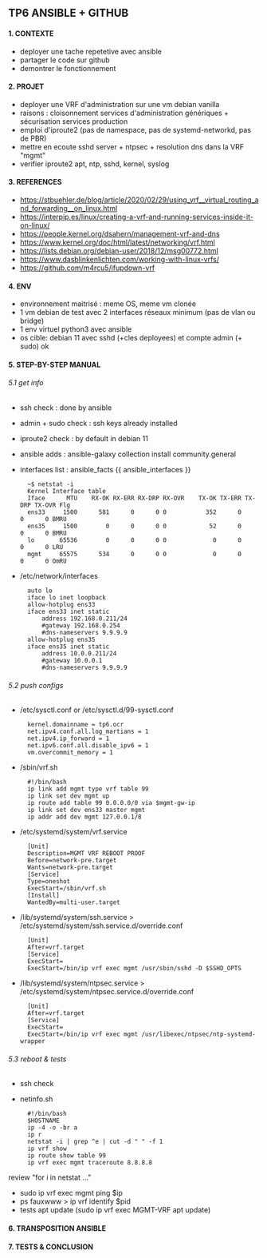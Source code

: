 ## TP6 ANSIBLE + GITHUB


#### 1. CONTEXTE

- deployer une tache repetetive avec ansible
- partager le code sur github
- demontrer le fonctionnement


#### 2. PROJET

- deployer une VRF d'administration sur une vm debian vanilla
- raisons : cloisonnement services d'administration génériques + sécurisation services production
- emploi d'iproute2 (pas de namespace, pas de systemd-networkd, pas de PBR)
- mettre en ecoute sshd server + ntpsec + resolution dns dans la VRF "mgmt"
- verifier iproute2 apt, ntp, sshd, kernel, syslog


#### 3. REFERENCES

- https://stbuehler.de/blog/article/2020/02/29/using_vrf__virtual_routing_and_forwarding__on_linux.html
- https://interpip.es/linux/creating-a-vrf-and-running-services-inside-it-on-linux/
- https://people.kernel.org/dsahern/management-vrf-and-dns
- https://www.kernel.org/doc/html/latest/networking/vrf.html
- https://lists.debian.org/debian-user/2018/12/msg00772.html
- https://www.dasblinkenlichten.com/working-with-linux-vrfs/
- https://github.com/m4rcu5/ifupdown-vrf


#### 4. ENV

- environnement maitrisé : meme OS, meme vm clonée
- 1 vm debian de test avec 2 interfaces réseaux minimum (pas de vlan ou bridge)
- 1 env virtuel python3 avec ansible
- os cible: debian 11 avec sshd (+cles deployees) et compte admin (+ sudo) ok


#### 5. STEP-BY-STEP MANUAL

###### 5.1 get info

- ssh check 					: done by ansible
- admin + sudo check 	: ssh keys already installed
- iproute2 check 			: by default in debian 11
- ansible adds 				: ansible-galaxy collection install community.general
- interfaces list 		: ansible_facts {{ ansible_interfaces }}

		~$ netstat -i 
		Kernel Interface table
		Iface      MTU    RX-OK RX-ERR RX-DRP RX-OVR    TX-OK TX-ERR TX-DRP TX-OVR Flg
		ens33     1500      581      0      0 0           352      0      0      0 BMRU
		ens35     1500        0      0      0 0            52      0      0      0 BMRU
		lo       65536        0      0      0 0             0      0      0      0 LRU
		mgmt     65575      534      0      0 0             0      0      0      0 OmRU

- /etc/network/interfaces

		auto lo
		iface lo inet loopback
		allow-hotplug ens33
		iface ens33 inet static
			address 192.168.0.211/24
			#gateway 192.168.0.254
			#dns-nameservers 9.9.9.9
		allow-hotplug ens35
		iface ens35 inet static
			address 10.0.0.211/24
			#gateway 10.0.0.1
			#dns-nameservers 9.9.9.9


###### 5.2 push configs

- /etc/sysctl.conf or /etc/sysctl.d/99-sysctl.conf

		kernel.domainname = tp6.ocr
		net.ipv4.conf.all.log_martians = 1
		net.ipv4.ip_forward = 1
		net.ipv6.conf.all.disable_ipv6 = 1
		vm.overcommit_memory = 1

- /sbin/vrf.sh

		#!/bin/bash
		ip link add mgmt type vrf table 99
		ip link set dev mgmt up
		ip route add table 99 0.0.0.0/0 via $mgmt-gw-ip
		ip link set dev ens33 master mgmt
		ip addr add dev mgmt 127.0.0.1/8

- /etc/systemd/system/vrf.service

		[Unit]
		Description=MGMT VRF REBOOT PROOF
		Before=network-pre.target
		Wants=network-pre.target
		[Service]
		Type=oneshot
		ExecStart=/sbin/vrf.sh
		[Install]
		WantedBy=multi-user.target

- /lib/systemd/system/ssh.service > /etc/systemd/system/ssh.service.d/override.conf

		[Unit]
		After=vrf.target
		[Service]
		ExecStart=
		ExecStart=/bin/ip vrf exec mgmt /usr/sbin/sshd -D $SSHD_OPTS

- /lib/systemd/system/ntpsec.service > /etc/systemd/system/ntpsec.service.d/override.conf

		[Unit]
		After=vrf.target
		[Service]
		ExecStart=
		ExecStart=/bin/ip vrf exec mgmt /usr/libexec/ntpsec/ntp-systemd-wrapper

###### 5.3 reboot & tests

- ssh check
- netinfo.sh

		#!/bin/bash
		$HOSTNAME
		ip -4 -o -br a
		ip r
		netstat -i | grep ^e | cut -d " " -f 1
		ip vrf show
		ip route show table 99
		ip vrf exec mgmt traceroute 8.8.8.8

review "for i in netstat ..."

- sudo ip vrf exec mgmt ping $ip
- ps fauxwww > ip vrf identify $pid
- tests apt update (sudo ip vrf exec MGMT-VRF apt update)



#### 6. TRANSPOSITION ANSIBLE



#### 7. TESTS & CONCLUSION



